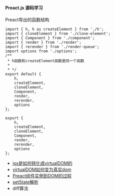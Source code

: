 #### Preact.js 源码学习

Preact导出的函数结构
```
import { h, h as createElement } from './h';
import { cloneElement } from './clone-element';
import { Component } from './component';
import { render } from './render';
import { rerender } from './render-queue';
import options from './options';
/**
 * h函数和createElement函数是同一个函数
 *
 * */
export default {
    h,
    createElement,
    cloneElement,
    Component,
    render,
    rerender,
    options
};

export {
    h,
    createElement,
    cloneElement,
    Component,
    render,
    rerender,
    options
};
```

- [jsx是如何转化成virtualDOM的](./jsxToVirtualDOM.md)
- [virtualDOM如何变为真实dom](./virtualDOMToRealDOM.md)
- [Preact组件实例到DOM的过程](./buildComponent.md)
- [setState解析](./setState.md)
- diff算法
